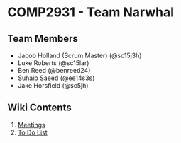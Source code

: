 # COMP2931 - Team Narwhal

## Team Members
* Jacob Holland (Scrum Master) (@sc15j3h)
* Luke Roberts (@sc15lar)
* Ben Reed (@benreed24)
* Suhaib Saeed (@ee14s3s)
* Jake Horsfield (@sc5jh)

## Wiki Contents
1. [Meetings](https://gitlab.com/comp2931/narwhal/wikis/group-meetings)
2. [To Do List](https://gitlab.com/comp2931/narwhal/wikis/todo-list)

